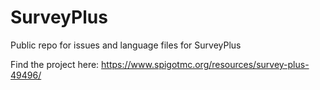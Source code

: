 # SurveyPlus
Public repo for issues and language files for SurveyPlus

Find the project here: https://www.spigotmc.org/resources/survey-plus-49496/
